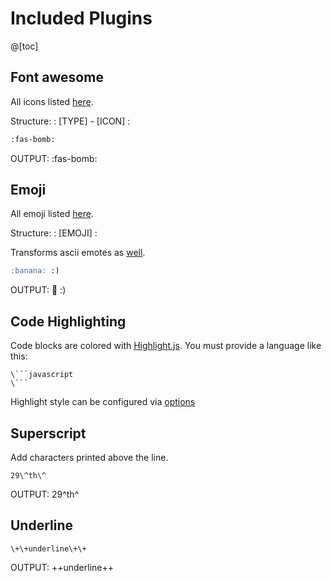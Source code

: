 # Included Plugins

@[toc]

## Font awesome

All icons listed [here](https://fontawesome.com/icons/bomb?style=solid).

Structure: : [TYPE] - [ICON] :

```markdown
:fas-bomb:
```

OUTPUT:
:fas-bomb:

## Emoji

All emoji listed [here](https://github.com/markdown-it/markdown-it-emoji/blob/master/lib/data/full.json).

Structure: : [EMOJI] :

Transforms ascii emotes as [well](https://github.com/markdown-it/markdown-it-emoji/blob/master/lib/data/shortcuts.js).

```markdown
:banana: :)
```

OUTPUT:
:banana: :)

## Code Highlighting

Code blocks are colored with [Highlight.js](https://github.com/isagalaev/highlight.js). You must provide a language like this:

````
\```javascript
\```
````

Highlight style can be configured via [options](./pages/Options.md#code-highlight-style-codestyle)

## Superscript

Add characters printed above the line.

```
29\^th\^
```

OUTPUT: 29^th^

## Underline

```
\+\+underline\+\+
```

OUTPUT: ++underline++
